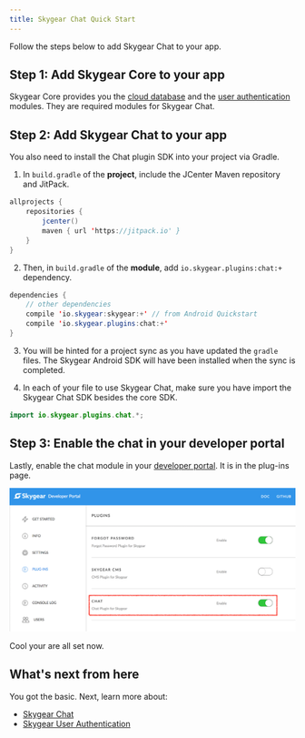 ```yaml
---
title: Skygear Chat Quick Start
---
```


Follow the steps below to add Skygear Chat to your app.

## Step 1: Add Skygear Core to your app

Skygear Core provides you the [cloud database](https://docs.skygear.io/guides/cloud-db/basics/android/) and the [user authentication](https://docs.skygear.io/guides/auth/basics/android/) modules. They are required modules for Skygear Chat.

## Step 2: Add Skygear Chat to your app

You also need to install the Chat plugin SDK into your project via Gradle.

1. In `build.gradle` of the **project**, include the JCenter Maven repository and JitPack.

```java
allprojects {
    repositories {
        jcenter()
        maven { url 'https://jitpack.io' }
    }
}
```

2. Then, in `build.gradle` of the **module**, add `io.skygear.plugins:chat:+` dependency.

```Java
dependencies {
    // other dependencies
    compile 'io.skygear:skygear:+' // from Android Quickstart
    compile 'io.skygear.plugins:chat:+'
}
```

3. You will be hinted for a project sync as you have updated the `gradle` files. The Skygear Android SDK will have been installed when the sync is completed.

4. In each of your file to use Skygear Chat, make sure you have import the Skygear Chat SDK besides the core SDK.

```Java
import io.skygear.plugins.chat.*;
```

## Step 3: Enable the chat in your developer portal

Lastly, enable the chat module in your [developer portal](https://portal.skygear.io/apps). It is in the plug-ins page.

![Skygear plug-ins](/assets/common/enable-chat-plugin-on-portal.png)

Cool your are all set now.

## What's next from here

You got the basic. Next, learn more about:
* [Skygear Chat](https://docs.skygear.io/guides/chat/basics/android/)
* [Skygear User Authentication](https://docs.skygear.io/guides/auth/basics/android/)
